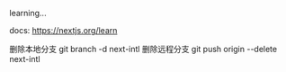 learning...

docs: https://nextjs.org/learn

删除本地分支  git branch -d next-intl
删除远程分支  git push origin --delete next-intl